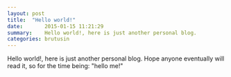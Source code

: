 ```yaml
---
layout: post
title:  "Hello world!"
date:       2015-01-15 11:21:29
summary:    Hello world!, here is just another personal blog.
categories: brutusin
---
```


Hello world!, here is just another personal blog. Hope anyone eventually will read it, so for the time being: "hello me!"
